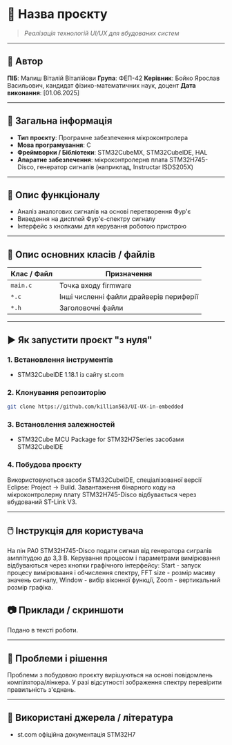 # 📘 Назва проєкту

> *Реалізація технологій UI/UX для вбудованих систем*

---

## 👤 Автор

**ПІБ**: Малиш Віталій Віталійови
**Група**: ФЕП-42
**Керівник**: Бойко Ярослав Васильович, кандидат фізико-математичних наук, доцент
**Дата виконання**: [01.06.2025]

---

## 📌 Загальна інформація

- **Тип проєкту**: Програмне забезпечення мікроконтролера
- **Мова програмування**: C
- **Фреймворки / Бібліотеки**: STM32CubeMX, STM32CubeIDE, HAL
- **Апаратне забезпечення**: мікроконтролернв плата STM32H745-Disco, генератор сигналів (наприклад, Instructar ISDS205X)

---

## 🧠 Опис функціоналу

-  Аналіз аналогових сигналів на основі перетворення Фур'є
-  Виведення на дисплей Фур'є-спектру сигналу
-  Інтерфейс з кнопками для керування роботою пристрою

---

## 🧱 Опис основних класів / файлів

| Клас / Файл     | Призначення |
|----------------|-----------------------------------------|
| `main.с`       | Точка входу firmware                    |
| `*.c`          | Інші численні файли драйверів периферії |
| `*.h`          | Заголовочні файли                       |


---

## ▶️ Як запустити проєкт "з нуля"

### 1. Встановлення інструментів

- STM32CubeIDE 1.18.1 із сайту st.com


### 2. Клонування репозиторію

```bash
git clone https://github.com/killian563/UI-UX-in-embedded
```


### 3. Встановлення залежностей

- STM32Cube MCU Package for STM32H7Series засобами STM32CubeIDE



### 4. Побудова проєкту
Використовуються засоби STM32CubeIDE, спеціалізованої версії Eclipse: Project -> Build.
Завантаження бінарного коду на мікроконтролерну плату STM32H745-Disco відбувається через вбудований ST-Link V3.

---

## 🖱️ Інструкція для користувача

На пін PA0 STM32H745-Disco подати сигнал від генератора сигралів амплітудою до 3,3 В.
Керування процесом і параметрами вимірювання відбуваються через кнопки графічного інтерфейсу:
Start - запуск процесу вимірювааня і обчислення спектру, FFT size - розмір масиву значень сигналу, Window - вибір віконної функції, Zoom - вертикальний розмір графіка.


## 📷 Приклади / скриншоти

Подано в тексті роботи.

---

## 🧪 Проблеми і рішення

Проблеми з побудовою проєкту вирішуються на основі повідомлень компілятора/лінкера.
У разі відсутності зображення спектру перевірити правильність з'єднань.

---

## 🧾 Використані джерела / література

- st.com офіційна документація STM32H7
